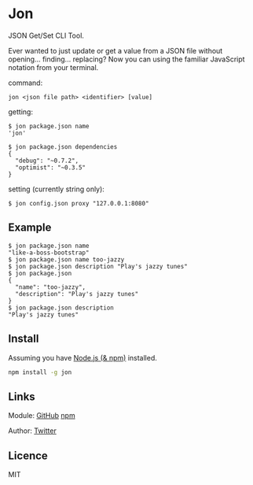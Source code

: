 # Jon

JSON Get/Set CLI Tool.

Ever wanted to just update or get a value from a JSON file without opening... finding... replacing? Now you can using the familiar JavaScript notation from your terminal.

command:

    jon <json file path> <identifier> [value]

getting:

    $ jon package.json name
    'jon'

    $ jon package.json dependencies
    {
      "debug": "~0.7.2",
      "optimist": "~0.3.5"
    }

setting (currently string only):

    $ jon config.json proxy "127.0.0.1:8080"

## Example

    $ jon package.json name
    "like-a-boss-bootstrap"
    $ jon package.json name too-jazzy
    $ jon package.json description "Play's jazzy tunes"
    $ jon package.json
    {
      "name": "too-jazzy",
      "description": "Play's jazzy tunes"
    }
    $ jon package.json description
    "Play's jazzy tunes"

## Install

Assuming you have [Node.js (& npm)](http://nodejs.org) installed.

```bash
npm install -g jon
```
## Links

Module: [GitHub](https://github.com/bencevans/jon) [npm](https://npmjs.org/package/jon)

Author: [Twitter](https://twitter.com/bencevans)

## Licence

MIT
